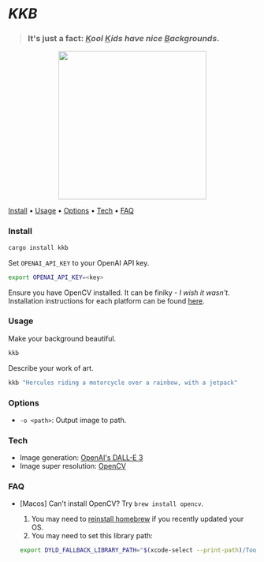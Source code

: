 # _KKB_

> ### It's just a fact: _**<ins>K</ins>ool <ins>K</ins>ids have nice <ins>B</ins>ackgrounds**_.

<p align="center">
  <img src="https://github.com/DevinLeamy/kkb/assets/45083086/28f492a6-0ffe-4dcf-8c94-b80bf7abd2a9" width="300" height="300">
</p>

<p>
  <a href="#install">Install</a> •
  <a href="#usage">Usage</a> •
  <a href="#options">Options</a> •
  <a href="#tech">Tech</a> •
  <a href="#faq">FAQ</a>
</p>

### Install

```bash
cargo install kkb
```

Set `OPENAI_API_KEY` to your OpenAI API key.
```bash
export OPENAI_API_KEY=<key>
```

Ensure you have OpenCV installed. It can be finiky - _I wish it wasn't_. Installation instructions for each platform can be found [here](https://github.com/twistedfall/opencv-rust).

### Usage

Make your background beautiful.

```bash
kkb
```

Describe your work of art.

```bash
kkb "Hercules riding a motorcycle over a rainbow, with a jetpack"
```

### Options

- `-o <path>`: Output image to path.

### Tech

-   Image generation: [OpenAI's DALL-E 3](https://openai.com/dall-e-3)
-   Image super resolution: [OpenCV](https://github.com/twistedfall/opencv-rust)

### FAQ

-   [Macos] Can't install OpenCV? Try `brew install opencv`.

    1.  You may need to [reinstall homebrew](https://github.com/Genymobile/scrcpy/issues/2128#issuecomment-958046872) if you recently updated your OS.
    2.  You may need to set this library path:

    ```bash
    export DYLD_FALLBACK_LIBRARY_PATH="$(xcode-select --print-path)/Toolchains/XcodeDefault.xctoolchain/usr/lib/"
    ```
